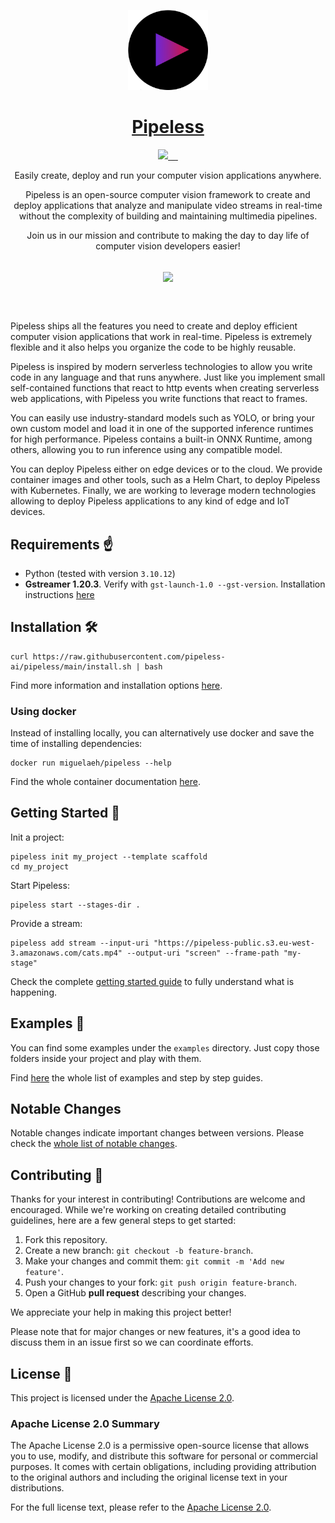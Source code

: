 <p align="center">
  <a href="https://pipeless.ai">
    <picture>
      <source media="(prefers-color-scheme: dark)" srcset="assets/pipeless-400x400-rounded.png">
      <img src="assets/pipeless-400x400-rounded.png" height="128">
    </picture>
    <h1 align="center">Pipeless</h1>
  </a>
</p>

<p align="center">
  <a aria-label="Pipeless logo" href="https://pipeless.ai">
    <img src="https://img.shields.io/badge/MADE%20BY%20Pipeless%20ai-000000.svg?style=for-the-badge&logo=Pipeless&labelColor=000">
  </a>
  <a aria-label="Python version" href="https://pypi.org/project/pipeless-ai/">
    <img alt="" src="https://img.shields.io/pypi/v/pipeless-ai?style=for-the-badge&label=PyPi&labelColor=000000">
  </a>
  <a aria-label="License" href="https://github.com/miguelaeh/pipeless/blob/main/license.md">
    <img alt="" src="https://img.shields.io/pypi/l/pipeless-ai?style=for-the-badge&labelColor=000000">
  </a>
  <a aria-label="Join the community on GitHub" href="https://github.com/miguelaeh/pipeless/discussions">
    <img alt="" src="https://img.shields.io/badge/Join%20the%20discussions-black.svg?style=for-the-badge&logo=&labelColor=000000&logoWidth=20">
  </a>
  <a aria-label="Join the community on Discord" href="https://discord.gg/K2qxQ8uedG">
    <img alt="" src="https://img.shields.io/discord/1156923628831649873?style=for-the-badge&logo=discord&logoColor=FFFFFF&label=Chat%20on%20discord&labelColor=black">
  </a>
</p>

<div align="center">
   <p>Easily create, deploy and run your computer vision applications anywhere.</p>
   <p>Pipeless is an open-source computer vision framework to create and deploy applications that analyze and manipulate video streams in real-time without the complexity of building and maintaining multimedia pipelines.</p>
   <p>Join us in our mission and contribute to making the day to day life of computer vision developers easier!</p>

   <br />

   <div>
      <img height="350" align="center" src="assets/pipeless-yolo.gif">
   </div>

   <br /><br />
</div>

Pipeless ships all the features you need to create and deploy efficient computer vision applications that work in real-time. Pipeless is extremely flexible and it also helps you organize the code to be highly reusable.

Pipeless is inspired by modern serverless technologies to allow you write code in any language and that runs anywhere. Just like you implement small self-contained functions that react to http events when creating serverless web applications, with Pipeless you write functions that react to frames.

You can easily use industry-standard models such as YOLO, or bring your own custom model and load it in one of the supported inference runtimes for high performance. Pipeless contains a built-in ONNX Runtime, among others, allowing you to run inference using any compatible model.

You can deploy Pipeless either on edge devices or to the cloud. We provide container images and other tools, such as a Helm Chart, to deploy Pipeless with Kubernetes. Finally, we are working to leverage modern technologies allowing to deploy Pipeless applications to any kind of edge and IoT devices.

## Requirements ☝️

* Python (tested with version `3.10.12`)
* **Gstreamer 1.20.3**. Verify with `gst-launch-1.0 --gst-version`. Installation instructions [here](https://gstreamer.freedesktop.org/documentation/installing/index.html?gi-language=python)

## Installation 🛠️

```console
curl https://raw.githubusercontent.com/pipeless-ai/pipeless/main/install.sh | bash
```

Find more information and installation options [here](https://www.pipeless.ai/docs/v1/getting-started/installation).

### Using docker

Instead of installing locally, you can alternatively use docker and save the time of installing dependencies:

```console
docker run miguelaeh/pipeless --help
```

Find the whole container documentation [here](https://www.pipeless.ai/docs/v1/container).

## Getting Started 🚀

Init a project:

```console
pipeless init my_project --template scaffold
cd my_project
```

Start Pipeless:

```console
pipeless start --stages-dir .
```

Provide a stream:

```console
pipeless add stream --input-uri "https://pipeless-public.s3.eu-west-3.amazonaws.com/cats.mp4" --output-uri "screen" --frame-path "my-stage"
```

Check the complete [getting started guide](https://pipeless.ai/docs/v1/getting-started) to fully understand what is happening.

## Examples 🌟

You can find some examples under the `examples` directory. Just copy those folders inside your project and play with them.

Find [here](https://pipeless.ai/docs/v1/examples) the whole list of examples and step by step guides.

## Notable Changes

Notable changes indicate important changes between versions. Please check the [whole list of notable changes](https://pipeless.ai/docs/v1/changes).

## Contributing 🤝

Thanks for your interest in contributing! Contributions are welcome and encouraged. While we're working on creating detailed contributing guidelines, here are a few general steps to get started:

1. Fork this repository.
2. Create a new branch: `git checkout -b feature-branch`.
3. Make your changes and commit them: `git commit -m 'Add new feature'`.
4. Push your changes to your fork: `git push origin feature-branch`.
5. Open a GitHub **pull request** describing your changes.

We appreciate your help in making this project better!

Please note that for major changes or new features, it's a good idea to discuss them in an issue first so we can coordinate efforts.

## License 📄

This project is licensed under the [Apache License 2.0](LICENSE).

### Apache License 2.0 Summary

The Apache License 2.0 is a permissive open-source license that allows you to use, modify, and distribute this software for personal or commercial purposes. It comes with certain obligations, including providing attribution to the original authors and including the original license text in your distributions.

For the full license text, please refer to the [Apache License 2.0](LICENSE).
